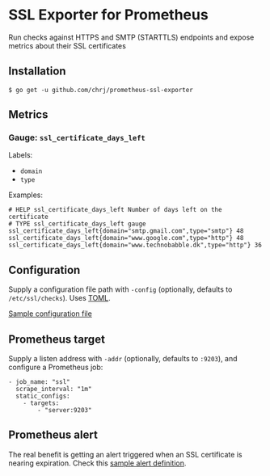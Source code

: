 # SSL Exporter for Prometheus

Run checks against HTTPS and SMTP (STARTTLS) endpoints and expose metrics about their SSL certificates

## Installation

    $ go get -u github.com/chrj/prometheus-ssl-exporter

## Metrics

### Gauge: `ssl_certificate_days_left`

Labels:

* `domain`
* `type`

Examples:

    # HELP ssl_certificate_days_left Number of days left on the certificate
    # TYPE ssl_certificate_days_left gauge
    ssl_certificate_days_left{domain="smtp.gmail.com",type="smtp"} 48
    ssl_certificate_days_left{domain="www.google.com",type="http"} 48
    ssl_certificate_days_left{domain="www.technobabble.dk",type="http"} 36

## Configuration

Supply a configuration file path with `-config` (optionally, defaults to `/etc/ssl/checks`). Uses [TOML](https://github.com/toml-lang/toml).

[Sample configuration file](config.sample)

## Prometheus target

Supply a listen address with `-addr` (optionally, defaults to `:9203`), and configure a Prometheus job:

    - job_name: "ssl"
      scrape_interval: "1m"
      static_configs:
        - targets:
            - "server:9203"

## Prometheus alert

The real benefit is getting an alert triggered when an SSL certificate is nearing expiration. Check this [sample alert definition](ssl.rules).
